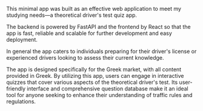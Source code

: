 This minimal app was built as an effective web application to meet my studying needs—a theoretical driver's test quiz app. 

The backend is powered by FastAPI and the frontend by React so that the app is fast, reliable and scalable for further development and easy deployment.

In general the app caters to individuals preparing for their driver's license or experienced drivers looking to assess their current knowledge. 

The app is designed specifically for the Greek market, with all content provided in Greek. By utilizing this app, users can engage in interactive quizzes that cover various aspects of the theoretical driver's test. Its user-friendly interface and comprehensive question database make it an ideal tool for anyone seeking to enhance their understanding of traffic rules and regulations.

